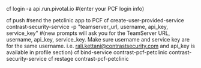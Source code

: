 cf login -a api.run.pivotal.io #(enter your PCF login info)
 
cf push #send the petclinic app to PCF
cf create-user-provided-service contrast-security-service -p "teamserver_url, username, api_key, service_key"
#(new prompts will ask you for the TeamServer URL, username, api_key, service_key.  Make sure username and service key are for the same username. i.e. rali.kettani@contrastsecurity.com and api_key is available in profile section)
cf bind-service contrast-pcf-petclinic contrast-security-service
cf restage contrast-pcf-petclinic